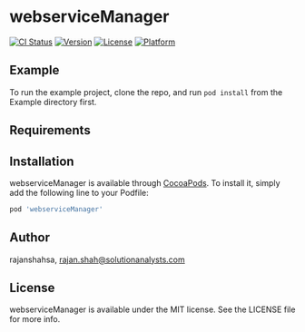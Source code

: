 # webserviceManager

[![CI Status](http://img.shields.io/travis/rajanshahsa/webserviceManager.svg?style=flat)](https://travis-ci.org/rajanshahsa/webserviceManager)
[![Version](https://img.shields.io/cocoapods/v/webserviceManager.svg?style=flat)](http://cocoapods.org/pods/webserviceManager)
[![License](https://img.shields.io/cocoapods/l/webserviceManager.svg?style=flat)](http://cocoapods.org/pods/webserviceManager)
[![Platform](https://img.shields.io/cocoapods/p/webserviceManager.svg?style=flat)](http://cocoapods.org/pods/webserviceManager)

## Example

To run the example project, clone the repo, and run `pod install` from the Example directory first.

## Requirements

## Installation

webserviceManager is available through [CocoaPods](http://cocoapods.org). To install
it, simply add the following line to your Podfile:

```ruby
pod 'webserviceManager'
```

## Author

rajanshahsa, rajan.shah@solutionanalysts.com

## License

webserviceManager is available under the MIT license. See the LICENSE file for more info.

